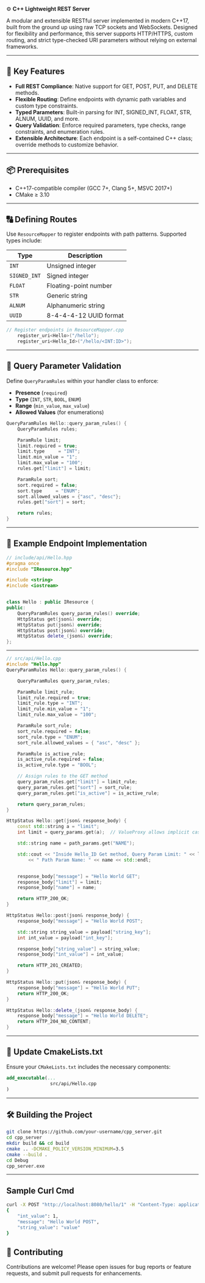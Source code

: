 ﻿⚙️ **C++ Lightweight REST Server**

A modular and extensible RESTful server implemented in modern C++17, built from the ground up using raw TCP sockets and WebSockets. Designed for flexibility and performance, this server supports HTTP/HTTPS, custom routing, and strict type-checked URI parameters without relying on external frameworks.

---

## 🚀 Key Features

- **Full REST Compliance**: Native support for GET, POST, PUT, and DELETE methods.
- **Flexible Routing**: Define endpoints with dynamic path variables and custom type constraints.
- **Typed Parameters**: Built-in parsing for INT, SIGNED_INT, FLOAT, STR, ALNUM, UUID, and more.
- **Query Validation**: Enforce required parameters, type checks, range constraints, and enumeration rules.
- **Extensible Architecture**: Each endpoint is a self-contained C++ class; override methods to customize behavior.

---

## 📦 Prerequisites

- C++17-compatible compiler (GCC 7+, Clang 5+, MSVC 2017+)
- CMake ≥ 3.10

---

## 🔠 Defining Routes

Use `ResourceMapper` to register endpoints with path patterns. Supported types include:

| Type         | Description            |
| ------------ | ---------------------- |
| `INT`        | Unsigned integer       |
| `SIGNED_INT` | Signed integer         |
| `FLOAT`      | Floating-point number  |
| `STR`        | Generic string         |
| `ALNUM`      | Alphanumeric string    |
| `UUID`       | 8-4-4-4-12 UUID format |

```cpp
// Register endpoints in ResourceMapper.cpp
    register_uri<Hello>("/hello");
    register_uri<Hello_Id>("/hello/<INT:ID>");
```

---

## 🧾 Query Parameter Validation

Define `QueryParamRules` within your handler class to enforce:

- **Presence** (`required`)
- **Type** (`INT`, `STR`, `BOOL`, `ENUM`)
- **Range** (`min_value`, `max_value`)
- **Allowed Values** (for enumerations)

```cpp
QueryParamRules Hello::query_param_rules() {
    QueryParamRules rules;

    ParamRule limit;
    limit.required = true;
    limit.type     = "INT";
    limit.min_value = "1";
    limit.max_value = "100";
    rules.get["limit"] = limit;

    ParamRule sort;
    sort.required = false;
    sort.type     = "ENUM";
    sort.allowed_values = {"asc", "desc"};
    rules.get["sort"] = sort;

    return rules;
}
```

---

## 🧱 Example Endpoint Implementation

```cpp
// include/api/Hello.hpp
#pragma once
#include "IResource.hpp"

#include <string>
#include <iostream>


class Hello : public IResource {
public:
	QueryParamRules query_param_rules() override;
	HttpStatus get(json&) override;
	HttpStatus put(json&) override;
	HttpStatus post(json&) override;
	HttpStatus delete_(json&) override;
};

```

---

```cpp
// src/api/Hello.cpp
#include "Hello.hpp"
QueryParamRules Hello::query_param_rules() {

    QueryParamRules query_param_rules;

    ParamRule limit_rule;
    limit_rule.required = true;
    limit_rule.type = "INT";
    limit_rule.min_value = "1";
    limit_rule.max_value = "100";

    ParamRule sort_rule;
    sort_rule.required = false;
    sort_rule.type = "ENUM";
    sort_rule.allowed_values = { "asc", "desc" };

    ParamRule is_active_rule;
    is_active_rule.required = false;
    is_active_rule.type = "BOOL";

    // Assign rules to the GET method
    query_param_rules.get["limit"] = limit_rule;
    query_param_rules.get["sort"] = sort_rule;
    query_param_rules.get["is_active"] = is_active_rule;

    return query_param_rules;
}

HttpStatus Hello::get(json& response_body) {
    const std::string a = "limit";
    int limit = query_params.get(a);  // ValueProxy allows implicit cast

    std::string name = path_params.get("NAME");

    std::cout << "Inside Hello_ID Get method, Query Param Limit: " << limit
        << " Path Param Name: " << name << std::endl;


    response_body["message"] = "Hello World GET";
    response_body["limit"] = limit;
    response_body["name"] = name;

    return HTTP_200_OK;
}

HttpStatus Hello::post(json& response_body) {
    response_body["message"] = "Hello World POST";

    std::string string_value = payload["string_key"];
	int int_value = payload["int_key"];

	response_body["string_value"] = string_value;
	response_body["int_value"] = int_value;

    return HTTP_201_CREATED;
}

HttpStatus Hello::put(json& response_body) {
    response_body["message"] = "Hello World PUT";
    return HTTP_200_OK;
}

HttpStatus Hello::delete_(json& response_body) {
    response_body["message"] = "Hello World DELETE";
    return HTTP_204_NO_CONTENT;
}


```

---

## 📝 Update CmakeLists.txt

Ensure your `CMakeLists.txt` includes the necessary components:

```cmake
add_executable(...
                src/api/Hello.cpp
)

```

---

## 🛠️ Building the Project

```bash
git clone https://github.com/your-username/cpp_server.git
cd cpp_server
mkdir build && cd build
cmake .. -DCMAKE_POLICY_VERSION_MINIMUM=3.5
cmake --build .
cd Debug
cpp_server.exe
```

---

## Sample Curl Cmd

```bash
curl -X POST "http://localhost:8080/hello/1" -H "Content-Type: application/json" -d "{\"int_key\":1, \"string_key\":\"value\"}"
{
    "int_value": 1,
    "message": "Hello World POST",
    "string_value": "value"
}
```

## 📢 Contributing

Contributions are welcome! Please open issues for bug reports or feature requests, and submit pull requests for enhancements.
